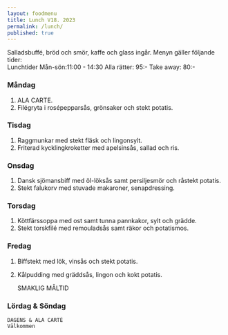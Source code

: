 ```yaml
---
layout: foodmenu
title: Lunch V18. 2023
permalink: /lunch/
published: true
---
```

Salladsbuffé, bröd och smör, kaffe och glass ingår.
Menyn gäller följande tider:  
Lunchtider  Mån-sön:11:00 - 14:30
Alla rätter: 95:- Take away: 80:-
                                
### Måndag

1. ALA CARTE.
2. Filégryta i rosépepparsås, grönsaker och stekt potatis.

### Tisdag
1. Raggmunkar med stekt fläsk och lingonsylt.
2. Friterad kycklingkroketter med apelsinsås, sallad och ris.

### Onsdag
1. Dansk sjömansbiff med öl-löksås samt persiljesmör och råstekt potatis.
2. Stekt falukorv med stuvade makaroner, senapdressing.

### Torsdag
1. Köttfärssoppa med ost samt tunna pannkakor, sylt och grädde. 
2. Stekt torskfilé med remouladsås samt räkor och potatismos.

### Fredag  
1. Biffstekt med lök, vinsås och stekt potatis.
2. Kålpudding med gräddsås, lingon och kokt potatis.
 

     SMAKLIG MÅLTID
  
  ### Lördag & Söndag 
    DAGENS & ALA CARTÈ
    Välkommen
    
       
    

   
    
   
     
